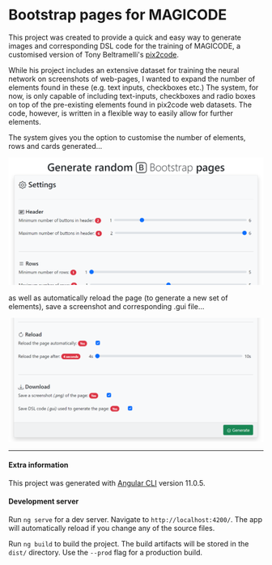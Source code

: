 
# Bootstrap pages for MAGICODE

This project was created to provide a quick and easy way to generate images and corresponding DSL code for the training of MAGICODE, a customised version of Tony Beltramelli's [pix2code](https://github.com/tonybeltramelli/pix2code). 

While his project includes an extensive dataset for training the neural network on screenshots of web-pages, I wanted to expand the number of elements found in these (e.g. text inputs, checkboxes etc.)
The system, for now, is only capable of including text-inputs, checkboxes and radio boxes on top of the pre-existing elements found in pix2code web datasets. The code, however, is written in a flexible way to easily allow for further elements.

The system gives you the option to customise the number of elements, rows and cards generated...

![First screenshot of Setting pages](screenshot_1.png?raw=true "Customise the number of elements")

as well as automatically reload the page (to generate a new set of elements), save a screenshot and corresponding .gui file...

![Second screenshot of Setting pages](screenshot_2.png?raw=true "Automatically save screenshots and DSL code")

-----------------------------------------------------------------------------------------------------------------

#### Extra information

This project was generated with [Angular CLI](https://github.com/angular/angular-cli) version 11.0.5.

#### Development server

Run `ng serve` for a dev server. Navigate to `http://localhost:4200/`. The app will automatically reload if you change any of the source files.

Run `ng build` to build the project. The build artifacts will be stored in the `dist/` directory. Use the `--prod` flag for a production build.
